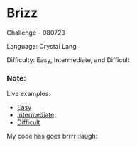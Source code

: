 # Brizz

Challenge - 080723

Language: Crystal Lang

Difficulty: Easy, Intermediate, and Difficult

### Note:

Live examples:

- [Easy]()
- [Intermediate]()
- [Difficult]()

My code has goes brrrr :laugh:

```crystal

```
